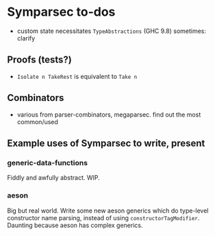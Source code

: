 # Symparsec to-dos
* custom state necessitates `TypeAbstractions` (GHC 9.8) sometimes: clarify

## Proofs (tests?)
* `Isolate n TakeRest` is equivalent to `Take n`

## Combinators
* various from parser-combinators, megaparsec. find out the most common/used

## Example uses of Symparsec to write, present
### generic-data-functions
Fiddly and awfully abstract. WIP.

### aeson
Big but real world. Write some new aeson generics which do type-level
constructor name parsing, instead of using `constructorTagModifier`. Daunting
because aeson has complex generics.
